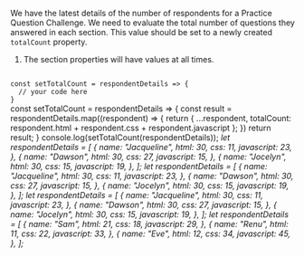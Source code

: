 We have the latest details of the number of respondents for a Practice Question Challenge. We need to evaluate the total number of questions they answered in each section. This value should be set to a newly created `totalCount` property.

1. The section properties will have values at all times.

<codeblock language="javascript" type="exercise" testMode="multipleInput">
<code>
const setTotalCount = respondentDetails => {
  // your code here
}
</code>

<solution>
const setTotalCount = respondentDetails => {
  const result = respondentDetails.map((respondent) => {
    return {
      ...respondent,
      totalCount: respondent.html + respondent.css + respondent.javascript
    };
  })
  return result;
}
</solution>

<testcases>
<caller>
console.log(setTotalCount(respondentDetails));
</caller>
<testcase>
<i>
let respondentDetails = [
  {
    name: "Jacqueline",
    html: 30,
    css: 11,
    javascript: 23,
  },
  {
    name: "Dawson",
    html: 30,
    css: 27,
    javascript: 15,
  },
  {
    name: "Jocelyn",
    html: 30,
    css: 15,
    javascript: 19,
  },
];
</i>
</testcase>
<testcase>
<i>
let respondentDetails = [
  {
    name: "Jacqueline",
    html: 30,
    css: 11,
    javascript: 23,
  },
  {
    name: "Dawson",
    html: 30,
    css: 27,
    javascript: 15,
  },
  {
    name: "Jocelyn",
    html: 30,
    css: 15,
    javascript: 19,
  },
];
</i>
</testcase>
<testcase>
<i>
let respondentDetails = [
  {
    name: "Jacqueline",
    html: 30,
    css: 11,
    javascript: 23,
  },
  {
    name: "Dawson",
    html: 30,
    css: 27,
    javascript: 15,
  },
  {
    name: "Jocelyn",
    html: 30,
    css: 15,
    javascript: 19,
  },
];
</i>
</testcase>
<testcase>
<i>
let respondentDetails = [
  {
    name: "Sam",
    html: 21,
    css: 18,
    javascript: 29,
  },
  {
    name: "Renu",
    html: 11,
    css: 22,
    javascript: 33,
  },
  {
    name: "Eve",
    html: 12,
    css: 34,
    javascript: 45,
  },
];
</i>
</testcase>
</testcases>
</codeblock>